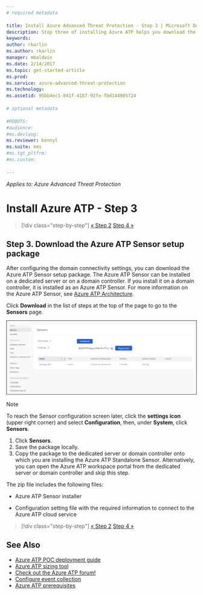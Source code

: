 ```yaml
---
# required metadata

title: Install Azure Advanced Threat Protection - Step 3 | Microsoft Docs
description: Step three of installing Azure ATP helps you download the Azure ATP Standalone Sensor setup package.
keywords:
author: rkarlin
ms.author: rkarlin
manager: mbaldwin
ms.date: 2/14/2017
ms.topic: get-started-article
ms.prod:
ms.service: azure-advanced-threat-protection
ms.technology:
ms.assetid: 95bb4ec1-841f-41b7-92fe-fbd144085724

# optional metadata

#ROBOTS:
#audience:
#ms.devlang:
ms.reviewer: bennyl
ms.suite: ems
#ms.tgt_pltfrm:
#ms.custom:

---
```


*Applies to: Azure Advanced Threat Protection*



# Install Azure ATP - Step 3

>[!div class="step-by-step"]
[« Step 2](install-ata-step2.md)
[Step 4 »](install-ata-step4.md)

## Step 3. Download the Azure ATP Sensor setup package
After configuring the domain connectivity settings, you can download the Azure ATP Sensor setup package. The Azure ATP Sensor can be installed on a dedicated server or on a domain controller. If you install it on a domain controller, it is installed as an Azure ATP Sensor. For more information on the Azure ATP Sensor, see [Azure ATP Architecture](ata-architecture.md). 

Click **Download** in the list of steps at the top of the page to go to the **Sensors** page.

![Azure ATP Sensor configuration settings](media/atp-sensor-config.png)

> [!NOTE] 
> To reach the Sensor configuration screen later, click the **settings icon** (upper right corner) and select **Configuration**, then, under **System**, click **Sensors**.  

1.  Click **Sensors**.
2.  Save the package locally.
3.  Copy the package to the dedicated server or domain controller onto which you are installing the Azure ATP Standalone Sensor. Alternatively, you can open the Azure ATP workspace portal from the dedicated server or domain controller and skip this step.

The zip file includes the following files:

-   Azure ATP Sensor installer

-   Configuration setting file with the required information to connect to the Azure ATP cloud service


>[!div class="step-by-step"]
[« Step 2](install-ata-step2.md)
[Step 4 »](install-ata-step4.md)


## See Also
- [Azure ATP POC deployment guide](http://aka.ms/atapoc)
- [Azure ATP sizing tool](http://aka.ms/trisizingtool)
- [Check out the Azure ATP forum!](https://social.technet.microsoft.com/Forums/security/home?forum=mata)
- [Configure event collection](configure-event-collection.md)
- [Azure ATP prerequisites](ata-prerequisites.md)
